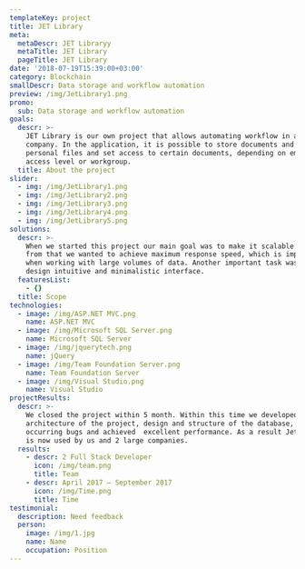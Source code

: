 ```yaml
---
templateKey: project
title: JET Library
meta:
  metaDescr: JET Libraryy
  metaTitle: JET Library
  pageTitle: JET Library
date: '2018-07-19T15:39:00+03:00'
category: Blockchain
smallDescr: Data storage and workflow automation
preview: /img/JetLibrary1.png
promo:
  sub: Data storage and workflow automation
goals:
  descr: >-
    JET Library is our own project that allows automating workflow in any
    company. In the application, it is possible to store documents and employees
    personal files and set access to certain documents, depending on employee’s
    access level or workgroup.
  title: About the project
slider:
  - img: /img/JetLibrary1.png
  - img: /img/JetLibrary2.png
  - img: /img/JetLibrary3.png
  - img: /img/JetLibrary4.png
  - img: /img/JetLibrary5.png
solutions:
  descr: >-
    When we started this project our main goal was to make it scalable. Apart
    from that we wanted to achieve maximum response speed, which is important
    when working with large volumes of data. Another important task was to
    design intuitive and minimalistic interface.
  featuresList:
    - {}
  title: Scope
technologies:
  - image: /img/ASP.NET MVC.png
    name: ASP.NET MVC
  - image: /img/Microsoft SQL Server.png
    name: Microsoft SQL Server
  - image: /img/jquerytech.png
    name: jQuery
  - image: /img/Team Foundation Server.png
    name: Team Foundation Server
  - image: /img/Visual Studio.png
    name: Visual Studio
projectResults:
  descr: >-
    We closed the project within 5 month. Within this time we developed
    architecture of the project, design and structure of the database, fixed all
    occurring bugs and achieved  excellent performance. As a result Jet Library
    is now used by us and 2 large companies.
  results:
    - descr: 2 Full Stack Developer
      icon: /img/team.png
      title: Team
    - descr: April 2017 — September 2017
      icon: /img/Time.png
      title: Time
testimonial:
  description: Need feedback
  person:
    image: /img/1.jpg
    name: Name
    occupation: Position
---
```


